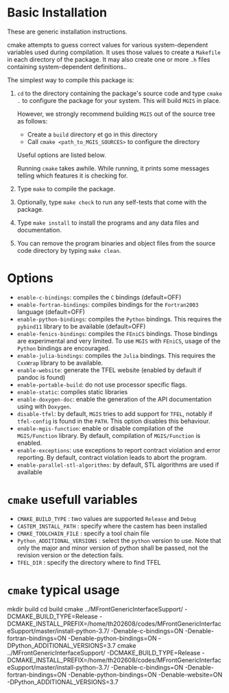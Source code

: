 Basic Installation
==================

These are generic installation instructions.

cmake attempts to guess correct values for various system-dependent
variables used during compilation.  It uses those values to create 
a `Makefile` in each directory of the package.  It may also create one
or more `.h` files containing system-dependent definitions..

The simplest way to compile this package is:

1. `cd` to the directory containing the package's source code and type
  `cmake .` to configure the package for your system. This will build
  `MGIS` in place.

   However, we strongly recommend building `MGIS` out of the source
   tree as follows:
   
   - Create a `build` directory et go in this directory
   - Call `cmake <path_to_MGIS_SOURCES>` to configure the directory

   Useful options are listed below.

   Running `cmake` takes awhile.  While running, it prints some
   messages telling which features it is checking for.

2. Type `make` to compile the package.

3. Optionally, type `make check` to run any self-tests that come with
  the package.

4. Type `make install` to install the programs and any data files and
  documentation.

5. You can remove the program binaries and object files from the source
  code directory by typing `make clean`.

Options
=======

- `enable-c-bindings`: compiles the `C` bindings (default=OFF)
- `enable-fortran-bindings`: compiles bindings for the `Fortran2003`
  language (default=OFF)
- `enable-python-bindings`: compiles the `Python` bindings. This requires
  the `pybind11` library to be available (default=OFF)
- `enable-fenics-bindings`: compiles the `FEniCS` bindings. Those
  bindings are experimental and very limited. To use `MGIS` with
  `FEniCS`, usage of the `Python` bindings are encouraged.
- `enable-julia-bindings`: compiles the `Julia` bindings. This requires
  the `CxxWrap` library to be available.
- `enable-website`: generate the TFEL website (enabled by default if
  pandoc is found)
- `enable-portable-build`: do not use processor specific flags.
- `enable-static`: compiles static libraries
- `enable-doxygen-doc`: enable the generation of the API documentation
  using with `Doxygen`.
- `disable-tfel`: by default, `MGIS` tries to add support for `TFEL`,
  notably if `tfel-config` is found in the `PATH`. This option disables
  this behaviour.
- `enable-mgis-function`: enable or disable compilation of the `MGIS/Function` library.
  By default, compilation of `MGIS/Function` is enabled.
- `enable-exceptions`: use exceptions to report contract violation and error reporting.
   By default, contract violation leads to abort the program.
- `enable-parallel-stl-algorithms`: by default, STL algorithms are used if available

`cmake` usefull variables
=======================

- `CMAKE_BUILD_TYPE`           : two values are supported `Release` and `Debug`
- `CASTEM_INSTALL_PATH`        : specify where the castem has been installed
- `CMAKE_TOOLCHAIN_FILE`       : specify a tool chain file
- `Python_ADDITIONAL_VERSIONS` : select the `python` version to
  			         use. Note that only the major and minor
  			         version of python shall be passed, not
  			         the revision version or the detection
  			         fails.
- `TFEL_DIR`                   : specify the directory where to find TFEL

`cmake` typical usage
=====================

mkdir build
cd build
cmake ../MFrontGenericInterfaceSupport/ -DCMAKE_BUILD_TYPE=Release -DCMAKE_INSTALL_PREFIX=/home/th202608/codes/MFrontGenericInterfaceSupport/master/install-python-3.7/ -Denable-c-bindings=ON -Denable-fortran-bindings=ON  -Denable-python-bindings=ON -DPython_ADDITIONAL_VERSIONS=3.7
cmake ../MFrontGenericInterfaceSupport/ -DCMAKE_BUILD_TYPE=Release -DCMAKE_INSTALL_PREFIX=/home/th202608/codes/MFrontGenericInterfaceSupport/master/install-python-3.7/ -Denable-c-bindings=ON -Denable-fortran-bindings=ON  -Denable-python-bindings=ON -Denable-website=ON -DPython_ADDITIONAL_VERSIONS=3.7
